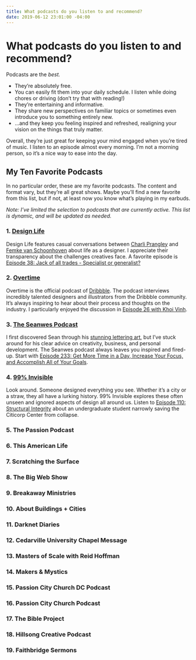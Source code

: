 ```yaml
---
title: What podcasts do you listen to and recommend?
date: 2019-06-12 23:01:00 -04:00
---
```


# What podcasts do you listen to and recommend?

Podcasts are the *best.*

- They’re absolutely free.
- You can easily fit them into your daily schedule. I listen while doing chores or driving (don’t try that with reading!)
- They’re entertaining and informative.
- They share new perspectives on familiar topics or sometimes even introduce you to something entirely new.
- …and they keep you feeling inspired and refreshed, realigning your vision on the things that truly matter.

Overall, they’re just great for keeping your mind engaged when you’re tired of music. I listen to an episode almost every morning. I’m not a morning person, so it’s a nice way to ease into the day.

## My Ten Favorite Podcasts

In no particular order, these are my favorite podcasts. The content and format vary, but they’re all great shows. Maybe you’ll find a new favorite from this list, but if not, at least now you know what’s playing in my earbuds.

*Note: I’ve limited the selection to podcasts that are currently active. This list is dynamic, and will be updated as needed.*

### 1. [Design Life](https://www.designlife.fm)
Design Life features casual conversations between [Charli Prangley](https://charlimarie.com) and [Femke van Schoonhoven](https://www.femke.co.nz) about life as a designer. I appreciate their transparency about the challenges creatives face. A favorite episode is [Episode 38: Jack of all trades - Specialist or generalist?](https://www.designlife.fm/episode/38)

### 2. [Overtime](https://dribbble.com/overtime)
Overtime is the official podcast of [Dribbble](https://dribbble.com). The podcast interviews incredibly talented designers and illustrators from the Dribbble community. It’s always inspiring to hear about their process and thoughts on the  industry. I particularly enjoyed the discussion in [Episode 26 with Khoi Vinh](https://dribbble.com/overtime/2017/11/28/episode-26-khoi-vinh).

### 3. [The Seanwes Podcast](https://seanwes.com/podcast/)
I first discovered Sean through his [stunning lettering art](https://dribbble.com/shots/880418-Just-a-friendly-nudge), but I’ve stuck around for his clear advice on creativity, business, and personal development. The Seanwes podcast always leaves you inspired and fired-up. Start with [Episode 233: Get More Time in a Day, Increase Your Focus, and Accomplish All of Your Goals](https://seanwes.com/podcast/233-get-more-time-in-a-day-increase-your-focus-and-accomplish-all-of-your-goals/).

### 4. [99% Invisible](https://99percentinvisible.org/)
Look around. Someone designed everything you see. Whether it’s a city or a straw, they all have a lurking history. 99% Invisible explores these often unseen and ignored aspects of design all around us. Listen to [Episode 110: Structural Integrity](https://99percentinvisible.org/episode/structural-integrity/) about an undergraduate student narrowly saving the Citicorp Center from collapse.

### 5. The Passion Podcast

### 6. This American Life

### 7. Scratching the Surface

### 8. The Big Web Show

### 9. Breakaway Ministries

### 10. About Buildings + Cities

### 11. Darknet Diaries

### 12. Cedarville University Chapel Message

### 13. Masters of Scale with Reid Hoffman

### 14. Makers & Mystics

### 15. Passion City Church DC Podcast

### 16. Passion City Church Podcast

### 17. The Bible Project

### 18. Hillsong Creative Podcast

### 19. Faithbridge Sermons
